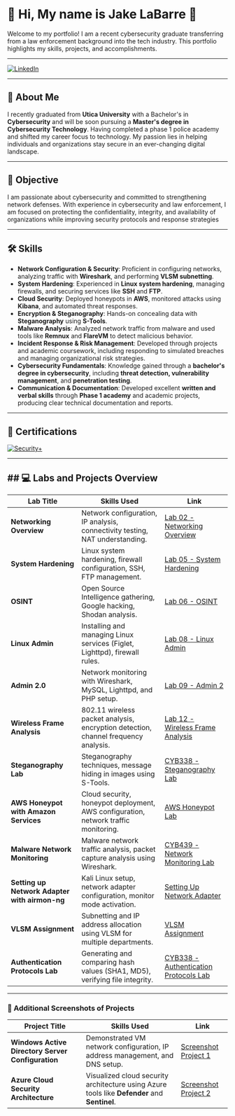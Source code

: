 # 💼 Hi, My name is Jake LaBarre 👋
Welcome to my portfolio! I am a recent cybersecurity graduate transferring from a law enforcement background into the tech industry. This portfolio highlights my skills, projects, and accomplishments.

---
<a href="https://www.linkedin.com/in/cyberjakelb22/" target="_blank">
  <img src="https://img.shields.io/badge/LinkedIn-0077B5?style=for-the-badge&logo=linkedin&logoColor=white" alt="LinkedIn">
</a>

---

## 👋 About Me  
I recently graduated from **Utica University** with a Bachelor's in **Cybersecurity** and will be soon pursuing a **Master's degree in Cybersecurity Technology**. Having completed a phase 1 police academy and shifted my career focus to technology. My passion lies in helping individuals and organizations stay secure in an ever-changing digital landscape.

---

## 🎯 Objective  
I am passionate about cybersecurity and committed to strengthening network defenses. With experience in cybersecurity and law enforcement, I am focused on protecting the confidentiality, integrity, and availability of organizations while improving security protocols and response strategies

---

## 🛠️ Skills
- **Network Configuration & Security**: Proficient in configuring networks, analyzing traffic with **Wireshark**, and performing **VLSM subnetting**.
- **System Hardening**: Experienced in **Linux system hardening**, managing firewalls, and securing services like **SSH** and **FTP**.
- **Cloud Security**: Deployed honeypots in **AWS**, monitored attacks using **Kibana**, and automated threat responses.
- **Encryption & Steganography**: Hands-on concealing data with **Steganography** using **S-Tools**.
- **Malware Analysis**: Analyzed network traffic from malware and used tools like **Remnux** and **FlareVM** to detect malicious behavior.
- **Incident Response & Risk Management**: Developed through projects and academic coursework, including responding to simulated breaches and managing organizational risk strategies.
- **Cybersecurity Fundamentals**: Knowledge gained through a **bachelor's degree in cybersecurity**, including **threat detection, vulnerability management**, and **penetration testing**.
- **Communication & Documentation**: Developed excellent **written and verbal skills** through **Phase 1 academy** and academic projects, producing clear technical documentation and reports.

---

## 🏅 Certifications
<a href="https://www.comptia.org/certifications/security" target="_blank">
  <img src="https://img.shields.io/badge/Security+-0077B5?style=for-the-badge&logo=comptia&logoColor=white" alt="Security+">
</a>

---

## ## 💻 Labs and Projects Overview

| **Lab Title**                                      | **Skills Used**                                                                         | **Link**                                                   |
|----------------------------------------------------|-----------------------------------------------------------------------------------------|---------------------------------------------------------|
| **Networking Overview**                   | Network configuration, IP analysis, connectivity testing, NAT understanding.            | <a href="#Lab02-Networking-Overview">Lab 02 - Networking Overview</a> |
| **System Hardening**                      | Linux system hardening, firewall configuration, SSH, FTP management.                    | <a href="#Lab05-System-Hardening">Lab 05 - System Hardening</a> |
| **OSINT**                                 | Open Source Intelligence gathering, Google hacking, Shodan analysis.                    | <a href="#Lab06-OSINT">Lab 06 - OSINT</a> |
| **Linux Admin**                           | Installing and managing Linux services (Figlet, Lighttpd), firewall rules.              | <a href="#Lab08-Linux-Admin">Lab 08 - Linux Admin</a> |
| **Admin 2.0**                               | Network monitoring with Wireshark, MySQL, Lighttpd, and PHP setup.                      | <a href="#Lab09-Admin2">Lab 09 - Admin 2</a> |
| **Wireless Frame Analysis**               | 802.11 wireless packet analysis, encryption detection, channel frequency analysis.      | <a href="#Lab12-Wireless-Frame-Analysis">Lab 12 - Wireless Frame Analysis</a> |
| **Steganography Lab**                     | Steganography techniques, message hiding in images using S-Tools.                       | <a href="#CYB338-Steganography-Lab">CYB338 - Steganography Lab</a> |
| **AWS Honeypot with Amazon Services**              | Cloud security, honeypot deployment, AWS configuration, network traffic monitoring.      | <a href="#AWS-Honeypot-Lab">AWS Honeypot Lab</a> |
| **Malware Network Monitoring**                | Malware network traffic analysis, packet capture analysis using Wireshark.              | <a href="#CYB439-Network-Monitoring-Lab">CYB439 - Network Monitoring Lab</a> |
| **Setting up Network Adapter with airmon-ng**      | Kali Linux setup, network adapter configuration, monitor mode activation.               | <a href="#Setting-Up-Network-Adapter">Setting Up Network Adapter</a> |
| **VLSM Assignment**                                | Subnetting and IP address allocation using VLSM for multiple departments.               | <a href="#VLSM-Assignment">VLSM Assignment</a> |
| **Authentication Protocols Lab**          | Generating and comparing hash values (SHA1, MD5), verifying file integrity.             | <a href="#CYB338-Authentication-Protocols-Lab">CYB338 - Authentication Protocols Lab</a> |

---

### 📸 Additional Screenshots of Projects

| **Project Title**                                  | **Skills Used**                                                                         | **Link**                                                |
|----------------------------------------------------|-----------------------------------------------------------------------------------------|---------------------------------------------------------|
| **Windows Active Directory Server Configuration**    | Demonstrated VM network configuration, IP address management, and DNS setup.            | <a href="#Screenshot-Project-1">Screenshot Project 1</a> |
| **Azure Cloud Security Architecture**| Visualized cloud security architecture using Azure tools like **Defender** and **Sentinel**. | <a href="#Screenshot-Project-2">Screenshot Project 2</a>    |
